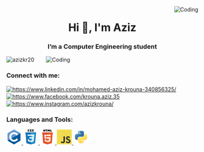 <img align="right" alt="Coding" src="https://images.squarespace-cdn.com/content/v1/5fe4caeadae61a2f19719512/1721115005754-CRL27OWA47LU30WWERL1/16.gif">
<h1 align="center">Hi 👋, I'm Aziz</h1>
<h3 align="center">I’m a Computer Engineering student</h3>
<img align="right" alt="Coding" width="400" src="https://media4.giphy.com/media/bGgsc5mWoryfgKBx1u/200w.gif?cid=6c09b952qfzl298z002jd37n1ltlkhxd4s0c4aawz71m4lw7&ep=v1_gifs_search&rid=200w.gif&ct=g">

<p align="left"> <img src="https://komarev.com/ghpvc/?username=azizkr20&label=Profile%20views&color=0e75b6&style=flat" alt="azizkr20" /> </p>

<h3 align="left">Connect with me:</h3>
<p align="left">
<a href="https://linkedin.com/in/https://www.linkedin.com/in/mohamed-aziz-krouna-340856325/" target="blank"><img align="center" src="https://raw.githubusercontent.com/rahuldkjain/github-profile-readme-generator/master/src/images/icons/Social/linked-in-alt.svg" alt="https://www.linkedin.com/in/mohamed-aziz-krouna-340856325/" height="30" width="40" /></a>
<a href="https://fb.com/https://www.facebook.com/krouna.aziz.35" target="blank"><img align="center" src="https://raw.githubusercontent.com/rahuldkjain/github-profile-readme-generator/master/src/images/icons/Social/facebook.svg" alt="https://www.facebook.com/krouna.aziz.35" height="30" width="40" /></a>
<a href="https://instagram.com/https://www.instagram.com/azizkrouna/" target="blank"><img align="center" src="https://raw.githubusercontent.com/rahuldkjain/github-profile-readme-generator/master/src/images/icons/Social/instagram.svg" alt="https://www.instagram.com/azizkrouna/" height="30" width="40" /></a>
</p>

<h3 align="left">Languages and Tools:</h3>
<p align="left"> <a href="https://www.cprogramming.com/" target="_blank" rel="noreferrer"> <img src="https://raw.githubusercontent.com/devicons/devicon/master/icons/c/c-original.svg" alt="c" width="40" height="40"/> </a> <a href="https://www.w3schools.com/css/" target="_blank" rel="noreferrer"> <img src="https://raw.githubusercontent.com/devicons/devicon/master/icons/css3/css3-original-wordmark.svg" alt="css3" width="40" height="40"/> </a> <a href="https://www.w3.org/html/" target="_blank" rel="noreferrer"> <img src="https://raw.githubusercontent.com/devicons/devicon/master/icons/html5/html5-original-wordmark.svg" alt="html5" width="40" height="40"/> </a> <a href="https://developer.mozilla.org/en-US/docs/Web/JavaScript" target="_blank" rel="noreferrer"> <img src="https://raw.githubusercontent.com/devicons/devicon/master/icons/javascript/javascript-original.svg" alt="javascript" width="40" height="40"/> </a> <a href="https://www.python.org" target="_blank" rel="noreferrer"> <img src="https://raw.githubusercontent.com/devicons/devicon/master/icons/python/python-original.svg" alt="python" width="40" height="40"/> </a> </p>


